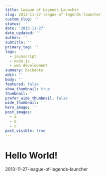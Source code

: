 ```yaml
---
title: League of Legends Launcher
slug: 2013-11-27-league-of-legends-launcher
custom_slug: ''
status: ''
date: '2013-11-27'
date_updated: ''
author: ''
subtitle: ''
primary_tag: ''
tags:
  - javascript
  - node.js
  - web development
summary: backdate
edit: ''
body: ''
featured: false
show_thumbnail: true
thumbnail: ''
prefer_wide_thumbnail: false
wide_thumbnail: ''
hero_image: ''
post_images:
  - a
  - b
  - c
post_visible: true
---
```

# Hello World!
2013-11-27-league-of-legends-launcher